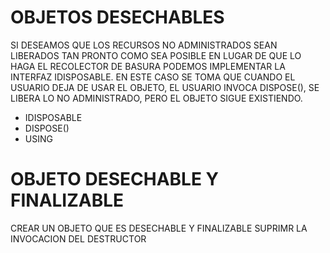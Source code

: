 # OBJETOS DESECHABLES
SI DESEAMOS QUE LOS RECURSOS NO ADMINISTRADOS SEAN LIBERADOS TAN PRONTO COMO SEA POSIBLE EN LUGAR DE QUE LO HAGA EL RECOLECTOR DE BASURA
PODEMOS IMPLEMENTAR LA INTERFAZ IDISPOSABLE.
EN ESTE CASO SE TOMA QUE CUANDO EL USUARIO DEJA DE USAR EL OBJETO, EL USUARIO INVOCA DISPOSE(),  SE LIBERA LO NO ADMINISTRADO, PERO EL OBJETO SIGUE EXISTIENDO.

* IDISPOSABLE
* DISPOSE()
* USING

# OBJETO DESECHABLE Y FINALIZABLE
CREAR UN OBJETO QUE ES DESECHABLE Y FINALIZABLE
SUPRIMR LA INVOCACION DEL DESTRUCTOR